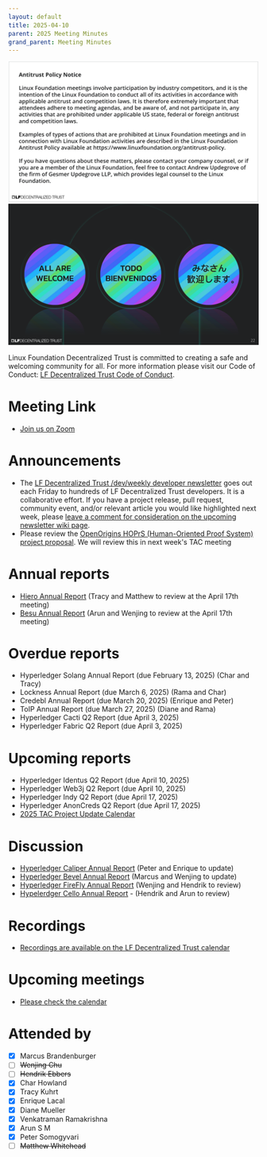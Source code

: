 ```yaml
---
layout: default
title: 2025-04-10
parent: 2025 Meeting Minutes
grand_parent: Meeting Minutes
---
```


![Antitrust Policy Notice](../images/antitrust-policy-notice.png "Antitrust Policy Notice")
![All are Welcome in the LF Decentralized Trust Community](../images/all-are-welcome.png "All are Welcome in the LF Decentralized Trust Community")

Linux Foundation Decentralized Trust is committed to creating a safe and welcoming community for all. For more information please visit our Code of Conduct: [LF Decentralized Trust Code of Conduct](../../governing-documents/code-of-conduct.md).

# Meeting Link
- [Join us on Zoom](https://zoom-lfx.platform.linuxfoundation.org/meeting/95530440160?password=6e6b9a15-a635-497e-a6ce-078e6b1d2b49)

# Announcements
- The [LF Decentralized Trust /dev/weekly developer newsletter](https://lf-hyperledger.atlassian.net/wiki/spaces/DR/pages/17170445/dev+weekly+Newsletter) goes out each Friday to hundreds of LF Decentralized Trust developers. It is a collaborative effort. If you have a project release, pull request, community event, and/or relevant article you would like highlighted next week, please [leave a comment for consideration on the upcoming newsletter wiki page](https://lf-hyperledger.atlassian.net/wiki/spaces/DR/pages/75268141/2025).
- Please review the [OpenOrigins HOPrS (Human-Oriented Proof System) project proposal](https://github.com/LF-Decentralized-Trust/project-proposals/pull/25). We will review this in next week's TAC meeting

# Annual reports
- [Hiero Annual Report](https://github.com/LF-Decentralized-Trust/governance/pull/122) (Tracy and Matthew to review at the April 17th meeting)
- [Besu Annual Report](https://github.com/LF-Decentralized-Trust/governance/pull/129) (Arun and Wenjing to review at the April 17th meeting)

# Overdue reports
- Hyperledger Solang Annual Report (due February 13, 2025) (Char and Tracy)
- Lockness Annual Report (due March 6, 2025) (Rama and Char)
- Credebl Annual Report (due March 20, 2025) (Enrique and Peter)
- ToIP Annual Report (due March 27, 2025) (Diane and Rama)
- Hyperledger Cacti Q2 Report (due April 3, 2025)
- Hyperledger Fabric Q2 Report (due April 3, 2025)

# Upcoming reports
- Hyperledger Identus Q2 Report (due April 10, 2025)
- Hyperledger Web3j Q2 Report (due April 10, 2025)
- Hyperledger Indy Q2 Report (due April 17, 2025)
- Hyperledger AnonCreds Q2 Report (due April 17, 2025)
- [2025 TAC Project Update Calendar](../../project-updates/2025/2025-schedule)

# Discussion
- [Hyperledger Caliper Annual Report](https://github.com/LF-Decentralized-Trust/governance/pull/115) (Peter and Enrique to update)
- [Hyperledger Bevel Annual Report](https://github.com/LF-Decentralized-Trust/governance/pull/113) (Marcus and Wenjing to update)
- [Hyperledger FireFly Annual Report](https://github.com/LF-Decentralized-Trust/governance/pull/117) (Wenjing and Hendrik to review)
- [Hypelerdger Cello Annual Report](https://github.com/LF-Decentralized-Trust/governance/pull/118) - (Hendrik and Arun to review)

# Recordings
- [Recordings are available on the LF Decentralized Trust calendar](https://zoom-lfx.platform.linuxfoundation.org/meetings/lf-decentralized-trust)

# Upcoming meetings
- [Please check the calendar](https://zoom-lfx.platform.linuxfoundation.org/meetings/lf-decentralized-trust)

# Attended by

- [x] Marcus Brandenburger
- [ ] ~~Wenjing Chu~~
- [ ] ~~Hendrik Ebbers~~
- [x] Char Howland
- [x] Tracy Kuhrt
- [x] Enrique Lacal
- [x] Diane Mueller
- [x] Venkatraman Ramakrishna
- [x] Arun S M
- [x] Peter Somogyvari
- [ ] ~~Matthew Whitehead~~
